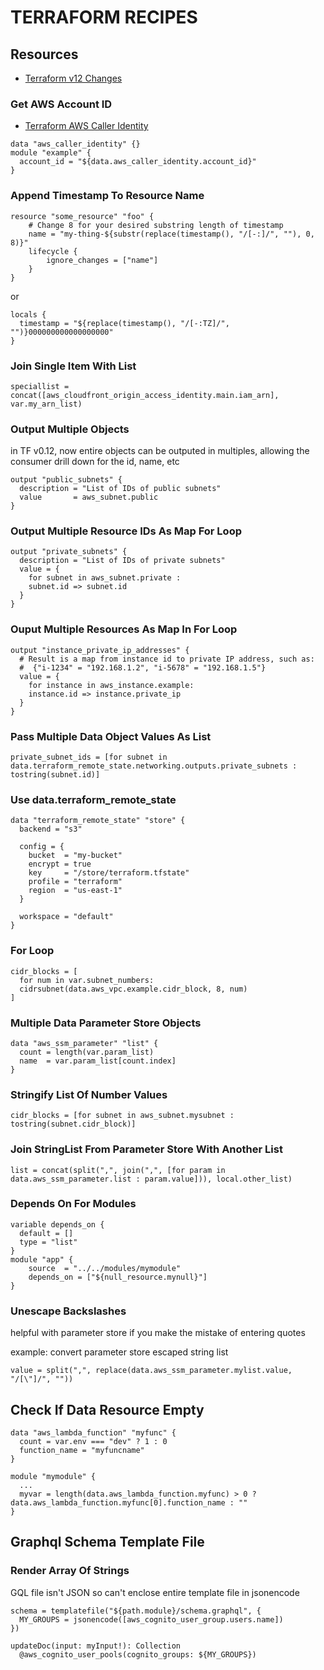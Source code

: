 # TERRAFORM RECIPES

## Resources

- [Terraform v12 Changes](https://www.hashicorp.com/blog/hashicorp-terraform-0-12-preview-for-and-for-each/)

### Get AWS Account ID

- [Terraform AWS Caller Identity](https://www.terraform.io/docs/providers/aws/d/caller_identity.html)

```hcl
data "aws_caller_identity" {}
module "example" {
  account_id = "${data.aws_caller_identity.account_id}"
}
```

### Append Timestamp To Resource Name

```hcl
resource "some_resource" "foo" {
    # Change 8 for your desired substring length of timestamp
    name = "my-thing-${substr(replace(timestamp(), "/[-:]/", ""), 0, 8)}"
    lifecycle {
        ignore_changes = ["name"]
    }
}
```

or

```hcl
locals {
  timestamp = "${replace(timestamp(), "/[-:TZ]/", "")}000000000000000000"
}
```

### Join Single Item With List

```hcl
speciallist = concat([aws_cloudfront_origin_access_identity.main.iam_arn], var.my_arn_list)
```

### Output Multiple Objects

in TF v0.12, now entire objects can be outputed in multiples, allowing
the consumer drill down for the id, name, etc

```hcl
output "public_subnets" {
  description = "List of IDs of public subnets"
  value       = aws_subnet.public
}
```

### Output Multiple Resource IDs As Map For Loop

```hcl
output "private_subnets" {
  description = "List of IDs of private subnets"
  value = {
    for subnet in aws_subnet.private :
    subnet.id => subnet.id
  }
}
```

### Ouput Multiple Resources As Map In For Loop

```hcl
output "instance_private_ip_addresses" {
  # Result is a map from instance id to private IP address, such as:
  #  {"i-1234" = "192.168.1.2", "i-5678" = "192.168.1.5"}
  value = {
    for instance in aws_instance.example:
    instance.id => instance.private_ip
  }
}
```

### Pass Multiple Data Object Values As List

```hcl
private_subnet_ids = [for subnet in data.terraform_remote_state.networking.outputs.private_subnets : tostring(subnet.id)]
```

### Use data.terraform_remote_state

```hcl
data "terraform_remote_state" "store" {
  backend = "s3"

  config = {
    bucket  = "my-bucket"
    encrypt = true
    key     = "/store/terraform.tfstate"
    profile = "terraform"
    region  = "us-east-1"
  }

  workspace = "default"
}
```

### For Loop

```hcl
cidr_blocks = [
  for num in var.subnet_numbers:
  cidrsubnet(data.aws_vpc.example.cidr_block, 8, num)
]
```

### Multiple Data Parameter Store Objects

```hcl
data "aws_ssm_parameter" "list" {
  count = length(var.param_list)
  name  = var.param_list[count.index]
}
```

### Stringify List Of Number Values

```hcl
cidr_blocks = [for subnet in aws_subnet.mysubnet : tostring(subnet.cidr_block)]
```

### Join StringList From Parameter Store With Another List

```hcl
list = concat(split(",", join(",", [for param in data.aws_ssm_parameter.list : param.value])), local.other_list)
```

### Depends On For Modules

```hcl
variable depends_on {
  default = []
  type = "list"
}
module "app" {
    source  = "../../modules/mymodule"
    depends_on = ["${null_resource.mynull}"]
}
```

### Unescape Backslashes

helpful with parameter store if you make the mistake of entering quotes

example: convert parameter store escaped string list

```hcl
value = split(",", replace(data.aws_ssm_parameter.mylist.value, "/[\"]/", ""))
```

## Check If Data Resource Empty

```hcl
data "aws_lambda_function" "myfunc" {
  count = var.env === "dev" ? 1 : 0
  function_name = "myfuncname"
}

module "mymodule" {
  ...
  myvar = length(data.aws_lambda_function.myfunc) > 0 ? data.aws_lambda_function.myfunc[0].function_name : ""
}
```

## Graphql Schema Template File

### Render Array Of Strings

GQL file isn't JSON so can't enclose entire template file in jsonencode

```hcl
schema = templatefile("${path.module}/schema.graphql", {
  MY_GROUPS = jsonencode([aws_cognito_user_group.users.name])
})
```

```gql
updateDoc(input: myInput!): Collection
  @aws_cognito_user_pools(cognito_groups: ${MY_GROUPS})
```
